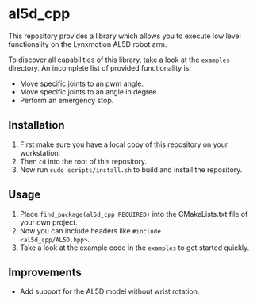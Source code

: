 # al5d_cpp

This repository provides a library which allows you to execute low level functionality on the Lynxmotion AL5D robot arm.

To discover all capabilities of this library, take a look at the <code>examples</code> directory. An incomplete list of provided functionality is:
* Move specific joints to an pwm angle.
* Move specific joints to an angle in degree.
* Perform an emergency stop.

## Installation
1. First make sure you have a local copy of this repository on your workstation.
1. Then <code>cd</code> into the root of this repository.
1. Now run <code>sudo scripts/install.sh</code> to build and install the repository.

## Usage

1. Place <code>find_package(al5d_cpp REQUIRED)</code> into the CMakeLists.txt file of your own project.
1. Now you can include headers like <code>#include <al5d_cpp/AL5D.hpp></code>.
1. Take a look at the example code in the <code>examples</code> to get started quickly.

## Improvements
* Add support for the AL5D model without wrist rotation.
